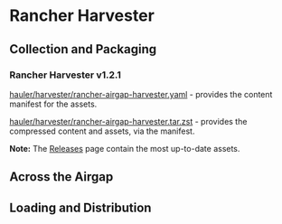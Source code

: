 # Rancher Harvester

## Collection and Packaging

### Rancher Harvester v1.2.1

[hauler/harvester/rancher-airgap-harvester.yaml](https://rancher-airgap.s3.amazonaws.com/v1.5.1/hauler/harvester/rancher-airgap-harvester.yaml) - provides the content manifest for the assets.

[hauler/harvester/rancher-airgap-harvester.tar.zst](https://rancher-airgap.s3.amazonaws.com/v1.5.1/hauler/harvester/rancher-airgap-harvester.tar.zst) - provides the compressed content and assets, via the manifest.

**Note:** The [Releases](https://github.com/zackbradys/rancher-airgap/releases) page contain the most up-to-date assets.

## Across the Airgap

## Loading and Distribution
